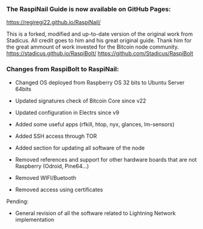 ### The RaspiNail Guide is now available on GitHub Pages:
https://regiregi22.github.io/RaspiNail/

This is a forked, modified and up-to-date version of the original work from Stadicus. All credit goes to him and his great original guide. Thank him for the great ammount of work invested for the Bitcoin node community.
https://stadicus.github.io/RaspiBolt/
https://github.com/Stadicus/RaspiBolt

### Changes from RaspiBolt to RaspiNail:
* Changed OS deployed from Raspberry OS 32 bits to Ubuntu Server 64bits

* Updated signatures check of Bitcoin Core since v22
* Updated configuration in Electrs since v9

* Added some useful apps (rfkill, htop, nyx, glances, lm-sensors)
* Added SSH access through TOR
* Added section for updating all software of the node

* Removed references and support for other hardware boards that are not Raspberry (Odroid, Pine64...)
* Removed WIFI/Buetooth 
* Removed access using certificates

Pending:
* General revision of all the software related to Lightning Network implementation
